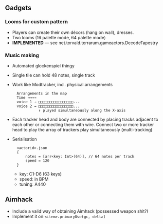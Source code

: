 ## Gadgets ##

### Looms for custom pattern ###

- Players can create their own décors (hang on wall), dresses.
- Two looms (16 palette mode, 64 palette mode)
- __IMPLEMENTED__ — see net.torvald.terrarum.gameactors.DecodeTapestry


### Music making ###

- Automated glockenspiel thingy
- Single tile can hold 48 notes, single track
- Work like Modtracker, incl. physical arrangements

        Arrangements in the map
        Time →→→→ 
        voice 1 → □□□□□□□□□□□□□□□□...
        voice 2 → □□□□□□□□□□□□□□□□...
                  ↑ played simultaneously along the X-axis
                  
- Each tracker head and body are connected by placing tracks adjacent to each other or connecting them with wire.
Connect two or more tracker head to play the array of trackers play simultaneously (multi-tracking)
                  
- Serialisation

        <actorid>.json
        {
            notes = [arr<key: Int>(64)], // 64 notes per track
            speed = 120
        }
        
    - key: C1-D6 (63 keys)  
    - speed: in BPM  
    - tuning: A440
        
        
## Aimhack ##

- Include a valid way of obtaining Aimhack (possessed weapon shit?)
- Implement it on ```<item>.primaryUse(gc, delta)```
